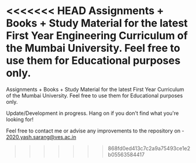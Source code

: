 <<<<<<< HEAD
Assignments + Books + Study Material for the latest First Year Engineering Curriculum of the Mumbai University.
Feel free to use them for Educational purposes only.
=======
Assignments + Books + Study Material for the latest First Year Curriculum of the Mumbai University.
Feel free to use them for Educational purposes only.

Update/Development in progress. Hang on if you don't find what you're looking for!

Feel free to contact me or advise any improvements to the repository on -
2020.yash.sarang@ves.ac.in

>>>>>>> 868fd0ed413c7c2a9a75493ce1e2b05563584417
